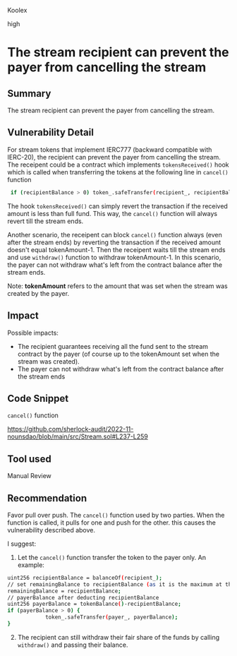 Koolex

high

# The stream recipient can prevent the payer from cancelling the stream

## Summary
The stream recipient can prevent the payer from cancelling the stream.

## Vulnerability Detail

For stream tokens that implement IERC777 (backward compatible with IERC-20), the recipient can prevent the payer from cancelling the stream. The receipent could be a contract which implements `tokensReceived()` hook which is called when transferring the tokens at the following line in `cancel()` function
```sh
 if (recipientBalance > 0) token_.safeTransfer(recipient_, recipientBalance);
```

The hook `tokensReceived()` can simply revert the transaction if the received amount is less than full fund. This way, the `cancel()` function will always revert till the stream ends.

Another scenario, the receipent can block `cancel()` function always (even after the stream ends) by reverting the transaction if the received amount doesn't equal tokenAmount-1. Then the receipent waits till the stream ends and use `withdraw()` function to withdraw tokenAmount-1. In this scenario, the payer can not withdraw what's left from the contract balance after the stream ends.

Note: **tokenAmount** refers to the amount that was set when the stream was created by the payer.

## Impact
Possible impacts:
- The recipient guarantees receiving all the fund sent to the stream contract by the payer (of course up to the tokenAmount set when the stream was created).
- The payer can not withdraw what's left from the contract balance after the stream ends


## Code Snippet

`cancel()` function

https://github.com/sherlock-audit/2022-11-nounsdao/blob/main/src/Stream.sol#L237-L259

## Tool used

Manual Review

## Recommendation

Favor pull over push. The `cancel()` function used by two parties. When the function is called, it pulls for one and push for the other. this causes the vulnerability described above.

I suggest: 

1. Let the `cancel()` function transfer the token to the payer only.
An example:
```sh
uint256 recipientBalance = balanceOf(recipient_);
// set remainingBalance to recipientBalance (as it is the maximum at this time)
remainingBalance = recipientBalance;
// payerBalance after deducting recipientBalance
uint256 payerBalance = tokenBalance()-recipientBalance;
if (payerBalance > 0) {
            token_.safeTransfer(payer_, payerBalance);
}
```

2. The recipient can still withdraw their fair share of the funds by calling `withdraw()` and passing their balance.